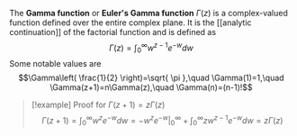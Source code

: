 The **Gamma function** or **Euler's Gamma function** $\Gamma(z)$ is a complex-valued function defined over the entire complex plane. It is the [[analytic continuation]] of the factorial function and is defined as
$$\Gamma(z)=\int_{0}^{\infty}w^{z-1}e^{-w}dw$$
Some notable values are
$$\Gamma\left( \frac{1}{2} \right)=\sqrt{ \pi },\quad \Gamma(1)=1,\quad \Gamma(z+1)=n\Gamma(z),\quad \Gamma(n)=(n-1)!$$

> [!example] Proof for $\Gamma(z+1)=z\Gamma(z)$
> $$\Gamma(z+1)=\int_{0}^{\infty}w^{z}e^{-w}dw=-w^{z}e^{-w}|_{0}^{\infty}+\int_{0}^{\infty}zw^{z-1}e^{-w}dw=z\Gamma(z)$$
